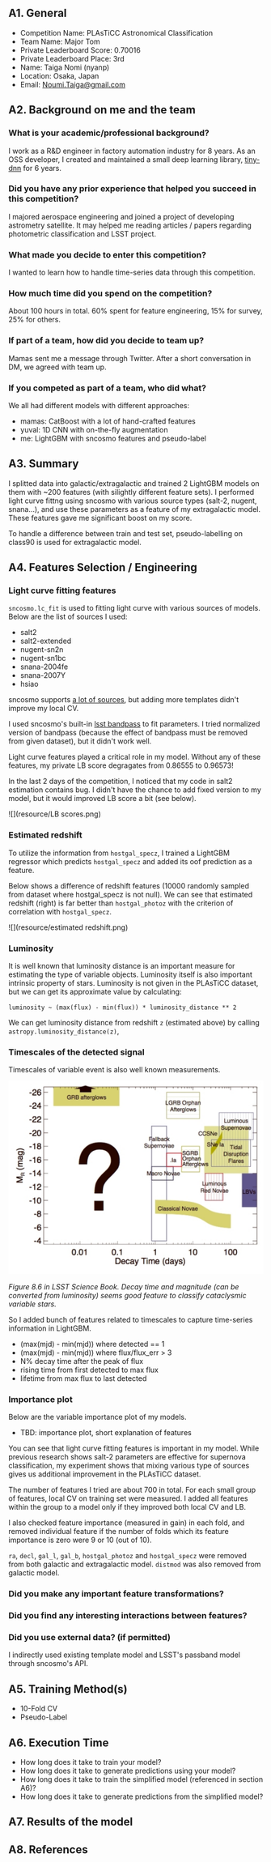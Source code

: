 ## A1. General

- Competition Name: PLAsTiCC Astronomical Classification
- Team Name: Major Tom
- Private Leaderboard Score: 0.70016
- Private Leaderboard Place: 3rd
- Name: Taiga Nomi (nyanp)
- Location: Osaka, Japan
- Email: Noumi.Taiga@gmail.com

## A2. Background on me and the team

### What is your academic/professional background?

I work as a R&D engineer in factory automation industry for 8 years.
As an OSS developer, I created and maintained a small deep learning library,
 [tiny-dnn](https://github.com/tiny-dnn/tiny-dnn) for 6 years.

### Did you have any prior experience that helped you succeed in this competition?

I majored aerospace engineering and joined a project of developing astrometry satellite.
It may helped me reading articles / papers regarding photometric classification and LSST project.

### What made you decide to enter this competition?

I wanted to learn how to handle time-series data through this competition.

### How much time did you spend on the competition?

About 100 hours in total. 60% spent for feature engineering, 15% for survey, 25% for others.

### If part of a team, how did you decide to team up?

Mamas sent me a message through Twitter. After a short conversation in DM, we agreed with team up.

### If you competed as part of a team, who did what?
We all had different models with different approaches:

- mamas: CatBoost with a lot of hand-crafted features
- yuval: 1D CNN with on-the-fly augmentation
- me: LightGBM with sncosmo features and pseudo-label

## A3. Summary

I splitted data into galactic/extragalactic and trained 2 LightGBM models on them with ~200 features (with silightly different feature sets).
I performed light curve fittng using sncosmo with various source types (salt-2, nugent, snana…),
and use these parameters as a feature of my extragalactic model. These features gave me significant boost on my score.

To handle a difference between train and test set, pseudo-labelling on class90 is used for extragalactic model.

## A4. Features Selection / Engineering
### Light curve fitting features
`sncosmo.lc_fit` is used to fitting light curve with various sources of models. Below are the list of sources I used:

- salt2
- salt2-extended
- nugent-sn2n
- nugent-sn1bc
- snana-2004fe
- snana-2007Y
- hsiao

sncosmo supports [a lot of sources](https://sncosmo.readthedocs.io/en/v1.6.x/source-list.html), but adding more templates
 didn't improve my local CV.

I used sncosmo's built-in [lsst bandpass](https://sncosmo.readthedocs.io/en/v1.6.x/bandpass-list.html#lsst) to fit parameters.
I tried normalized version of bandpass (because the effect of bandpass must be removed from given dataset), but it didn't work well.

Light curve features played a critical role in my model. 
Without any of these features, my private LB score degragates from 0.86555 to 0.96573!

In the last 2 days of the competition, I noticed that my code in salt2 estimation contains bug. 
I didn't have the chance to add fixed version to my model, but it would improved LB score a bit (see below).

![](resource/LB scores.png)

### Estimated redshift
To utilize the information from `hostgal_specz`, I trained a LightGBM regressor which predicts `hostgal_specz` 
and added its oof prediction as a feature.

Below shows a difference of redshift features (10000 randomly sampled from dataset where hostgal_specz is not null).
We can see that estimated redshift (right) is far better than `hostgal_photoz` with the criterion of correlation with `hostgal_specz`.

![](resource/estimated redshift.png)

### Luminosity
It is well known that luminosity distance is an important measure for estimating the type of variable objects.
Luminosity itself is also important intrinsic property of stars. Luminosity is not given in the PLAsTiCC dataset, 
but we can get its approximate value by calculating:

```
luminosity ~ (max(flux) - min(flux)) * luminosity_distance ** 2
```

We can get luminosity distance from redshift `z` (estimated above) by calling `astropy.luminosity_distance(z)`,

### Timescales of the detected signal
Timescales of variable event is also well known measurements.

![](resource/LSST8.6.png)

*Figure 8.6 in LSST Science Book. Decay time and magnitude (can be converted from luminosity) seems good feature to classify cataclysmic variable stars.*

So I added bunch of features related to timescales to capture time-series information in LightGBM.

- (max(mjd) - min(mjd)) where detected == 1 
- (max(mjd) - min(mjd)) where flux/flux_err > 3 
- N% decay time after the peak of flux
- rising time from first detected to max flux
- lifetime from max flux to last detected

### Importance plot

Below are the variable importance plot of my models.

- TBD: importance plot, short explanation of features

You can see that light curve fitting features is important in my model.
While previous research shows salt-2 parameters are effective for supernova classification,
my experiment shows that mixing various type of sources gives us additional improvement in the PLAsTiCC dataset.

The number of features I tried are about 700 in total. For each small group of features, 
local CV on training set were measured. 
I added all features within the group to a model only if they improved both local CV and LB.

I also checked feature importance (measured in gain) in each fold, 
and removed individual feature if the number of folds which its feature importance is zero were 9 or 10 (out of 10).

`ra`, `decl`, `gal_l`, `gal_b`, `hostgal_photoz` and `hostgal_specz` were removed from both galactic and extragalactic model.
`distmod` was also removed from galactic model.

### Did you make any important feature transformations?

### Did you find any interesting interactions between features?

### Did you use external data? (if permitted)
I indirectly used existing template model and LSST's passband model through sncosmo's API.

## A5. Training Method(s)

- 10-Fold CV
- Pseudo-Label

## A6. Execution Time

- How long does it take to train your model?
- How long does it take to generate predictions using your model?
- How long does it take to train the simplified model (referenced in section A6)?
- How long does it take to generate predictions from the simplified model?

## A7. Results of the model

## A8. References

